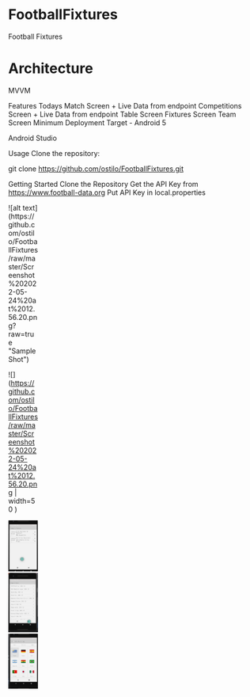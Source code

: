 # FootballFixtures
Football Fixtures

# Architecture
MVVM

Features
Todays Match Screen + Live Data from endpoint
Competitions Screen + Live Data from endpoint
Table Screen
Fixtures Screen
Team Screen
Minimum Deployment Target - Android 5

Android Studio

Usage
Clone the repository:

git clone https://github.com/ostilo/FootballFixtures.git

 
Getting Started
Clone the Repository
Get the API Key from https://www.football-data.org
Put API Key in local.properties 

<div style="width:60px ; height:60px">
![alt text](https://github.com/ostilo/FootballFixtures/raw/master/Screenshot%202022-05-24%20at%2012.56.20.png?raw=true "Sample Shot")
<div>
 
 ![](https://github.com/ostilo/FootballFixtures/raw/master/Screenshot%202022-05-24%20at%2012.56.20.png | width=50 )


![alt text](https://github.com/ostilo/FootballFixtures/raw/master/Screenshot%202022-05-24%20at%2012.56.20.png?raw=true)
![alt text](https://github.com/ostilo/FootballFixtures/raw/master/Screenshot%202022-05-24%20at%2012.56.30.png?raw=true)
![alt text](https://github.com/ostilo/FootballFixtures/raw/master/Screenshot%202022-05-24%20at%2013.14.07.png?raw=true)
